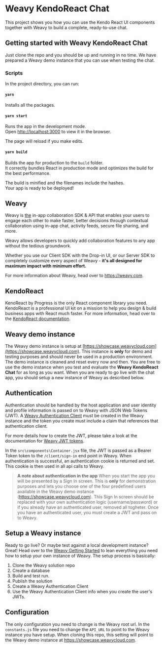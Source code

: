 # Weavy KendoReact Chat
This project shows you how you can use the Kendo React UI components together with Weavy to build a complete, ready-to-use chat.


## Getting started with Weavy KendoReact Chat
Just clone the repo and you should be up and running in no time. We have prepared a Weavy demo instance that you can use when  testing the chat. 

### Scripts
In the project directory, you can run:

#### `yarn`
Installs all the packages.

#### `yarn start`
Runs the app in the development mode.  
Open  [http://localhost:3000](http://localhost:3000/)  to view it in the browser.

The page will reload if you make edits.

#### `yarn build`
Builds the app for production to the  `build`  folder.  
It correctly bundles React in production mode and optimizes the build for the best performance.

The build is minified and the filenames include the hashes.  
Your app is ready to be deployed!

## Weavy 
Weavy is <u>the</u> in-app  collaboration SDK & API that enables your users to engage each other to make faster, better decisions through contextual collaboration using in-app chat, activity feeds, secure file sharing, and more.

Weavy allows developers to quickly add collaboration features to any app without the tedious groundwork.

Whether you use our Client SDK with the Drop-in UI, or our Server SDK to completely customize every aspect of Weavy - **it's all designed for maximum impact with minimum effort.**

For more information about Weavy, head over to https://weavy.com.

## KendoReact
KenoReact by Progress is the only React component library you need. KendoReact is a professional UI kit on a mission to help you  design & build business apps with React much faster.
For more information, head over to the [KendoReact documentation](https://www.telerik.com/kendo-react-ui/).

## Weavy demo instance
The Weavy demo instance is setup at [https://showcase.weavycloud.com](https://showcase.weavycloud.com). This instance is **only** for demo and testing purposes and should never be used in a production environment. The demo instance is cleaned and reset every now and then.
You are free to use the demo instance when you test and evaluate the **Weavy KendoReact Chat** for as long as you want. When you are ready to go live with the chat app, you should setup a new instance of Weavy as described below.

## Authentication
Authentication should be handled by the host application and user identity and profile information is passed on to Weavy with JSON Web Tokens (JWT). A [Weavy Authentication Client](https://docs.weavy.com/server/rest/authentication) must be created in the Weavy instance and the token you create must include a claim that references that authentication client.

For more details how to create the JWT, please take a look at the documentation for [Weavy JWT tokens](docs.weavy.com/client/authentication#creating-the-json-web-token).

In the `src\components\Container.jsx` file, the JWT is passed as a Bearer Token token to the `/client/sign-in` end point in Weavy. When authentication is successful, an authentication cookie is returned and set. This cookie is then used in all api calls to Weavy.

> **A note about authentication in the app**
> When you start the app you will be presented by a Sign In screen. This is **only** for demonstration purposes and lets you choose one of the four predefined users available in the Weavy demo instance (https://showcase.weavycloud.com). This Sign In screen should be replaced with your own authentication logic (username/password) or if you already have an authenticated user, removed all togheter. Once you have an authenticated user, you must create a JWT and pass on to Weavy.



## Setup a Weavy instance
Ready to go live? Or maybe test against a local development instance? Great! Head over to the [Weavy Getting Started](https://docs.weavy.com/server/get-started) to lean everything you need how to setup your own instance of Weavy.
The setup process is basically: 
1. Clone the Weavy solution repo
2. Create a database
3. Build and test run.
4. Publish the solution
5. Create a Weavy Authentication Client
6. Use the Weavy Authentication Client info when you create the user's JWTs.

## Configuration
The only configuration you need to change is the Weavy root url. In the `constants.js` file you need to change the `API_URL` to point to the Weavy instance you have setup. When cloning this repo, this setting will point to the Weavy demo instance at https://showcase.weavycloud.com.






